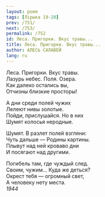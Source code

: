 ```yaml
---
layout: poem
tags: [Лірыка 19-20]
prev: /751/
next: /753/
permalink: /752
id: Леса. Пригорки. Вкус травы...
title: Леса. Пригорки. Вкус травы...
author: АЛЕСЬ САЛАВЕЙ
lang: ru
---
```



Леса. Пригорки. Вкус травы.  
Лазурь небес. Поля. Озера.  
Как далеко остались вы,  
Отчизны близкие просторы!  

А дни среди полей чужих  
Лелеют нивы золотые.  
Пойди, прислушайся. Но в них  
Шумят колосья неродные.  

Шумят. В разлет полей взгляни:  
Чуть дальше — Родины картины.  
Плывут над ней кроваво дни  
И посягают над другими.  

Погибель там, где чуждый след.   
Своим, чужим... Куда же деться?  
Окрест тебя — огромный свет,  
А человеку нету места.  
*1944*  
